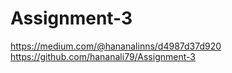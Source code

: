 # Assignment-3
https://medium.com/@hananalinns/d4987d37d920
https://github.com/hananali79/Assignment-3
